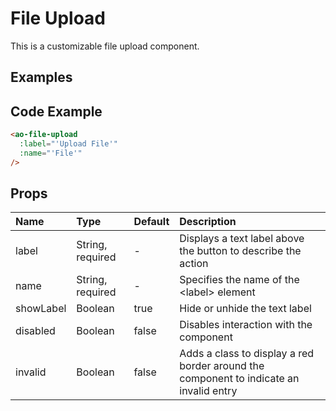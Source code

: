 # File Upload

This is a customizable file upload component.

## Examples

<Doc-FileUpload/>


## Code Example
```html
<ao-file-upload
  :label="'Upload File'"
  :name="'File'"
/>
```

## Props

| Name | Type | Default | Description |
|:-----|:-----|:--------|:------------|
| label       | String, required | -     | Displays a text label above the button to describe the action |
| name        | String, required | -     | Specifies the name of the &lt;label&gt; element |
| showLabel   | Boolean          | true  | Hide or unhide the text label |
| disabled    | Boolean          | false | Disables interaction with the component |
| invalid     | Boolean          | false | Adds a class to display a red border around the component to indicate an invalid entry |
